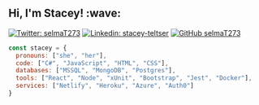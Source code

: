 <h2> Hi, I'm Stacey! :wave: </h2>

[![Twitter: selmaT273](https://img.shields.io/twitter/follow/selmaT273?style=social)](https://twitter.com/selmaT273)
[![Linkedin: stacey-teltser](https://img.shields.io/badge/-stacey.teltser-blue?style=flat-square&logo=Linkedin&logoColor=white&link=https://www.linkedin.com/in/stacey-teltser/)](https://www.linkedin.com/in/stacey-teltser/)
[![GitHub selmaT273](https://img.shields.io/github/followers/selmaT273?label=follow&style=social)](https://github.com/selmat273)

```javascript
const stacey = {
  pronouns: ["she", "her"],
  code: ["C#", "JavaScript", "HTML", "CSS"],
  databases: ["MSSQL", "MongoDB", "Postgres"],
  tools: ["React", "Node", "xUnit", "Bootstrap", "Jest", "Docker"],
  services: ["Netlify", "Heroku", "Azure", "Auth0"]
}
```
